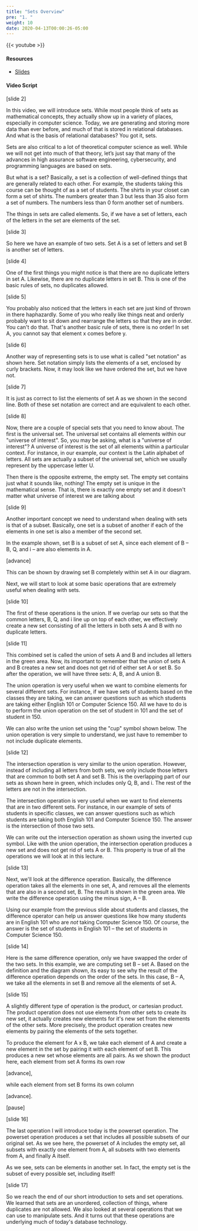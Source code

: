 ```yaml
---
title: "Sets Overview"
pre: "1. "
weight: 10
date: 2020-04-13T00:00:26-05:00
---
```


{{< youtube  >}}

#### Resources

* [Slides](/3-cc310/10-sets/01-overview-slides.pptx)

#### Video Script

[slide 2]

In this video, we will introduce sets. While most people think of sets as
mathematical concepts, they actually show up in a variety of places, especially
in computer science. Today, we are generating and storing more data than ever
before, and much of that is stored in relational databases. And what is the
basis of relational databases? You got it, sets.

Sets are also critical to a lot of theoretical computer science as well. While
we will not get into much of that theory, let’s just say that many of the
advances in high assurance software engineering, cybersecurity, and programming
languages are based on sets.

But what is a set? Basically, a set is a collection of well-defined things that
are generally related to each other. For example, the students taking this
course can be thought of as a set of students. The shirts in your closet can
form a set of shirts. The numbers greater than 3 but less than 35 also form a
set of numbers. The numbers less than 0 form another set of numbers.

The things in sets are called elements. So, if we have a set of letters, each of
the letters in the set are elements of the set.

[slide 3]

So here we have an example of two sets. Set A is a set of letters and set B is
another set of letters.

[slide 4]

One of the first things you might notice is that there are no duplicate letters
in set A. Likewise, there are no duplicate letters in set B. This is one of the
basic rules of sets, no duplicates allowed.

[slide 5]

You probably also noticed that the letters in each set are just kind of thrown
in there haphazardly. Some of you who really like things neat and orderly
probably want to sit down and rearrange the letters so that they are in order.
You can't do that. That's another basic rule of sets, there is no order! In set
A, you cannot say that element x comes before y.

[slide 6]

Another way of representing sets is to use what is called "set notation" as
shown here. Set notation simply lists the elements of a set, enclosed by curly
brackets. Now, it may look like we have ordered the set, but we have not.

[slide 7]

It is just as correct to list the elements of set A as we shown in the second
line. Both of these set notation are correct and are equivalent to each other.

[slide 8]

Now, there are a couple of special sets that you need to know about. The first
is the universal set. The universal set contains all elements within our
"universe of interest". So, you may be asking, what is a "universe of interest"?
A universe of interest is the set of all elements within a particular context.
For instance, in our example, our context is the Latin alphabet of letters. All
sets are actually a subset of the universal set, which we usually represent by
the uppercase letter U.

Then there is the opposite extreme, the empty set. The empty set contains just
what it sounds like, nothing! The empty set is unique in the mathematical sense.
That is, there is exactly one empty set and it doesn't matter what universe of
interest we are talking about

[slide 9]

Another important concept we need to understand when dealing with sets is that
of a subset. Basically, one set is a subset of another if each of the elements
in one set is also a member of the second set.

In the example shown, set B is a subset of set A, since each element of B – B,
Q, and i – are also elements in A.

[advance]

This can be shown by drawing set B completely within set A in our diagram.

Next, we will start to look at some basic operations that are extremely useful
when dealing with sets.

[slide 10]

The first of these operations is the union. If we overlap our sets so that the
common letters, B, Q, and i line up on top of each other, we effectively create
a new set consisting of all the letters in both sets A and B with no duplicate
letters.

[slide 11]

This combined set is called the union of sets A and B and includes all letters
in the green area. Now, its important to remember that the union of sets A and B
creates a new set and does not get rid of either set A or set B. So after the
operation, we will have three sets: A, B, and A union B.

The union operation is very useful when we want to combine elements for several
different sets. For instance, if we have sets of students based on the classes
they are taking, we can answer questions such as which students are taking
either English 101 or Computer Science 150. All we have to do is to perform the
union operation on the set of student in 101 and the set of student in 150.

We can also write the union set using the "cup" symbol shown below. The union
operation is very simple to understand, we just have to remember to not include
duplicate elements.

[slide 12]

The intersection operation is very similar to the union operation. However,
instead of including all letters from both sets, we only include those letters
that are common to both set A and set B. This is the overlapping part of our
sets as shown here in green, which includes only Q, B, and i. The rest of the
letters are not in the intersection.

The intersection operation is very useful when we want to find elements that are
in two different sets. For instance, in our example of sets of students in
specific classes, we can answer questions such as which students are taking both
English 101 and Computer Science 150. The answer is the intersection of those
two sets.

We can write out the intersection operation as shown using the inverted cup
symbol. Like with the union operation, the intersection operation produces a new
set and does not get rid of sets A or B. This property is true of all the
operations we will look at in this lecture.

[slide 13]

Next, we'll look at the difference operation. Basically, the difference
operation takes all the elements in one set, A, and removes all the elements
that are also in a second set, B. The result is shown in the green area. We
write the difference operation using the minus sign, A – B.

Using our example from the previous slide about students and classes, the
difference operator can help us answer questions like how many students are in
English 101 who are *not* taking Computer Science 150. Of course, the answer is
the set of students in English 101 – the set of students in Computer Science
150.

[slide 14]

Here is the same difference operation, only we have swapped the order of the two
sets. In this example, we are computing set B – set A. Based on the definition
and the diagram shown, its easy to see why the result of the difference
operation depends on the order of the sets. In this case, B – A, we take all the
elements in set B and remove all the elements of set A.

[slide 15]

A slightly different type of operation is the product, or cartesian product. The
product operation does not use elements from other sets to create its new set,
it actually creates new elements for it's new set from the elements of the other
sets. More precisely, the product operation creates new elements by pairing the
elements of the sets together.

To produce the element for A x B, we take each element of A and create a new
element in the set by pairing it with each element of set B. This produces a new
set whose elements are all pairs. As we shown the product here, each element
from set A forms its own row

[advance],

while each element from set B forms its own column

[advance].

[pause]

[slide 16]

The last operation I will introduce today is the powerset operation. The
powerset operation produces a set that includes all possible subsets of our
original set. As we see here, the powerset of A includes the empty set, all
subsets with exactly one element from A, all subsets with two elements from A,
and finally A itself.

As we see, sets can be elements in another set. In fact, the empty set is the
subset of every possible set, including itself!

[slide 17]

So we reach the end of our short introduction to sets and set operations. We
learned that sets are an unordered, collection of things, where duplicates are
not allowed. We also looked at several operations that we can use to manipulate
sets. And it turns out that these operations are underlying much of today's
database technology.
